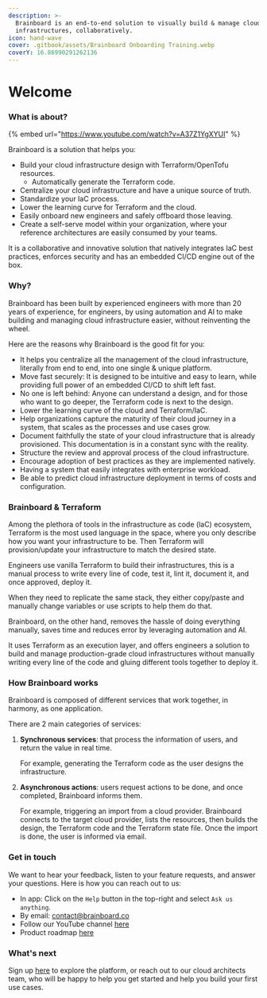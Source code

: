 ```yaml
---
description: >-
  Brainboard is an end-to-end solution to visually build & manage cloud
  infrastructures, collaboratively.
icon: hand-wave
cover: .gitbook/assets/Brainboard Onboarding Training.webp
coverY: 16.86990291262136
---
```


# Welcome

### What is about?

{% embed url="https://www.youtube.com/watch?v=A37Z1YgXYUI" %}

Brainboard is a solution that helps you:

* Build your cloud infrastructure design with Terraform/OpenTofu resources.
  * Automatically generate the Terraform code.
* Centralize your cloud infrastructure and have a unique source of truth.
* Standardize your IaC process.
* Lower the learning curve for Terraform and the cloud.
* Easily onboard new engineers and safely offboard those leaving.
* Create a self-serve model within your organization, where your reference architectures are easily consumed by your teams.

It is a collaborative and innovative solution that natively integrates IaC best practices, enforces security and has an embedded CI/CD engine out of the box.

### Why?

Brainboard has been built by experienced engineers with more than 20 years of experience, for engineers, by using automation and AI to make building and managing cloud infrastructure easier, without reinventing the wheel.

Here are the reasons why Brainboard is the good fit for you:

* It helps you centralize all the management of the cloud infrastructure, literally from end to end, into one single & unique platform.
* Move fast securely: It is designed to be intuitive and easy to learn, while providing full power of an embedded CI/CD to shift left fast.
* No one is left behind: Anyone can understand a design, and for those who want to go deeper, the Terraform code is next to the design.
* Lower the learning curve of the cloud and Terraform/IaC.
* Help organizations capture the maturity of their cloud journey in a system, that scales as the processes and use cases grow.
* Document faithfully the state of your cloud infrastructure that is already provisioned. This documentation is in a constant sync with the reality.
* Structure the review and approval process of the cloud infrastructure.
* Encourage adoption of best practices as they are implemented natively.
* Having a system that easily integrates with enterprise workload.
* Be able to predict cloud infrastructure deployment in terms of costs and configuration.

### Brainboard & Terraform

Among the plethora of tools in the infrastructure as code (laC) ecosystem, Terraform is the most used language in the space, where you only describe how you want your infrastructure to be. Then Terraform will provision/update your infrastructure to match the desired state.

Engineers use vanilla Terraform to build their infrastructures, this is a manual process to write every line of code, test it, lint it, document it, and once approved, deploy it.

When they need to replicate the same stack, they either copy/paste and manually change variables or use scripts to help them do that.

Brainboard, on the other hand, removes the hassle of doing everything manually, saves time and reduces error by leveraging automation and AI.

It uses Terraform as an execution layer, and offers engineers a solution to build and manage production-grade cloud infrastructures without manually writing every line of the code and gluing different tools together to deploy it.

### How Brainboard works

Brainboard is composed of different services that work together, in harmony, as one application.

There are 2 main categories of services:

1.  **Synchronous services**: that process the information of users, and return the value in real time.

    For example, generating the Terraform code as the user designs the infrastructure.
2.  **Asynchronous actions**: users request actions to be done, and once completed, Brainboard informs them.

    For example, triggering an import from a cloud provider. Brainboard connects to the target cloud provider, lists the resources, then builds the design, the Terraform code and the Terraform state file. Once the import is done, the user is informed via email.

### Get in touch

We want to hear your feedback, listen to your feature requests, and answer your questions. Here is how you can reach out to us:

* In app: Click on the `Help` button in the top-right and select `Ask us anything`.
* By email: contact@brainboard.co
* Follow our YouTube channel [here](https://www.youtube.com/channel/UCB0DLhFEgta83U62mQzxGPg)
* Product roadmap [here](https://roadmap.brainboard.co/roadmap)

### What's next

Sign up [here](http://app.brainboard.co/register) to explore the platform, or reach out to our cloud architects team, who will be happy to help you get started and help you build your first use cases.
